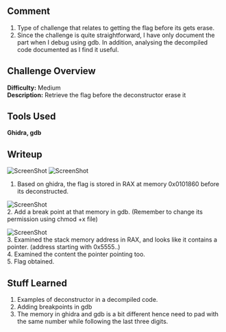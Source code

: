 ## Comment  
1.  Type of challenge that relates to getting the flag before its gets erase.  
2.  Since the challenge is quite straightforward, I have only document the part when I debug using gdb. In addition, analysing the decompiled code documented as I find it useful.

## Challenge Overview  
**Difficulty:** Medium  
**Description:** Retrieve the flag before the deconstructor erase it  
## Tools Used  
**Ghidra, gdb**  

## Writeup 
![ScreenShot](https://imgur.com/TE898FO.png) 
![ScreenShot](https://imgur.com/gLPZn5f.png) 
1. Based on ghidra, the flag is stored in RAX at memory 0x0101860 before its deconstructed.

![ScreenShot](https://imgur.com/i6jjVjD.png)  
2. Add a break point at that memory in gdb. (Remember to change its permission using chmod +x file)

![ScreenShot](https://imgur.com/w6Nxa9V.png)  
3. Examined the stack memory address in RAX, and looks like it contains a pointer. (address starting with 0x5555..)  
4. Examined the content the pointer pointing too.  
5. Flag obtained.  

## Stuff Learned  
1. Examples of deconstructor in a decompiled code.
2. Adding breakpoints in gdb
3. The memory in ghidra and gdb is a bit different hence need to pad with the same number while following the last three digits. 

